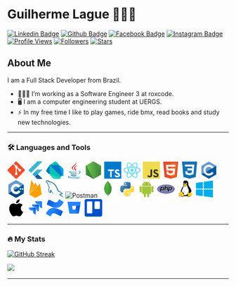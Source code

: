 # Guilherme Lague 👨🏻‍💻 #

[![Linkedin Badge](https://img.shields.io/badge/-guilhermelague-blue?style=flat&logo=Linkedin&logoColor=white)](https://www.linkedin.com/in/guilhermelague)
[![Github Badge](https://img.shields.io/badge/-guilhermelague-gray?style=flat&logo=Github&logoColor=white)](https://github.com/guilhermelague)
[![Facebook Badge](https://img.shields.io/badge/-guilhermelague-blue?style=flat&logo=Facebook&logoColor=white)](https://www.facebook.com/guilhermelaguebmx)
[![Instagram Badge](https://img.shields.io/badge/-guilhermelague-purple?style=flat&logo=Instagram&logoColor=white)](https://www.instagram.com/guilhermelague)
[![Profile Views](https://komarev.com/ghpvc/?username=guilhermelague&color=red)](https://komarev.com/ghpvc/?username=guilhermelague&color=red)
[![Followers](https://img.shields.io/github/followers/guilhermelague)](https://img.shields.io/github/followers/guilhermelague)
[![Stars](https://img.shields.io/github/stars/guilhermelague?label=Profile%20Stars&logo=Profile%20stars&logoColor=b)](https://img.shields.io/github/stars/guilhermelague?label=Profile%20Stars&logo=Profile%20stars&logoColor=b)

## About Me ##

I am a Full Stack Developer from Brazil.

- 👨🏻‍💻 I’m working as a Software Engineer 3 at roxcode.
- 🖥️ I am a computer engineering student at UERGS.
- ⚡ In my free time I like to play games, ride bmx, read books and study new technologies.

---

### 🛠 Languages and Tools ###

<p>
    <img src="https://github.com/devicons/devicon/blob/master/icons/git/git-original.svg" title="Git" **alt="Git" width="40" height="40"/>
    <img src="https://github.com/devicons/devicon/blob/master/icons/flutter/flutter-original.svg" title="Flutter" alt="Flutter" width="40" height="40"/>
    <img src="https://github.com/devicons/devicon/blob/master/icons/dart/dart-original.svg" title="Dart" alt="Dart" width="40" height="40"/>
    <img src="https://github.com/devicons/devicon/blob/master/icons/java/java-original.svg" title="Java" alt="Java" width="40" height="40"/>
    <img src="https://github.com/devicons/devicon/blob/master/icons/nodejs/nodejs-original.svg" title="NodeJS" alt="NodeJS" width="40" height="40"/>
    <img src="https://github.com/devicons/devicon/blob/master/icons/typescript/typescript-original.svg" title="TypeScript" alt="JavaScript" width="40" height="40"/>
    <img src="https://github.com/devicons/devicon/blob/master/icons/react/react-original.svg" title="React" alt="React" width="40" height="40"/>
    <img src="https://github.com/devicons/devicon/blob/master/icons/javascript/javascript-original.svg" title="JavaScript" alt="JavaScript" width="40" height="40"/>
    <img src="https://github.com/devicons/devicon/blob/master/icons/html5/html5-original.svg" title="HTML5" alt="HTML" width="40" height="40"/>
    <img src="https://github.com/devicons/devicon/blob/master/icons/css3/css3-plain.svg"  title="CSS3" alt="CSS" width="40" height="40"/>
    <img src="https://github.com/devicons/devicon/blob/master/icons/c/c-original.svg" title="C" alt="C" width="40" height="40"/>
    <img src="https://github.com/devicons/devicon/blob/master/icons/cplusplus/cplusplus-original.svg" title="C" alt="C++" width="40" height="40"/>
    <img src="https://github.com/devicons/devicon/blob/master/icons/firebase/firebase-plain.svg" title="Firebase" alt="Firebase" width="40" height="40"/>
    <img src="https://github.com/devicons/devicon/blob/master/icons/mysql/mysql-original.svg" title="MySQL"  alt="MySQL" width="40" height="40"/>
    <img src="https://www.vectorlogo.zone/logos/getpostman/getpostman-icon.svg" title="Postman"  alt="Postman" width="40" height="40"/>
    <img src="https://github.com/devicons/devicon/blob/master/icons/mongodb/mongodb-original.svg" title="Mogodb" alt="Mogodb" width="40" height="40"/>
    <img src="https://github.com/devicons/devicon/blob/master/icons/python/python-original.svg" title="Python" alt="Python" width="40" height="40"/>
    <img src="https://github.com/devicons/devicon/blob/master/icons/android/android-original.svg" title="Android" alt="Android" width="40" height="40"/>
    <img src="https://github.com/devicons/devicon/blob/master/icons/php/php-original.svg" title="PHP" alt="PHP" width="40" height="40"/>
    <img src="https://github.com/devicons/devicon/blob/master/icons/linux/linux-original.svg" title="Linux" alt="Linux" width="40" height="40"/>
    <img src="https://github.com/devicons/devicon/blob/master/icons/windows8/windows8-original.svg" title="Windows" alt="Windows" width="40" height="40"/>
    <img src="https://github.com/devicons/devicon/blob/master/icons/apple/apple-original.svg" title="Apple" alt="Apple" width="40" height="40"/>
    <img src="https://github.com/devicons/devicon/blob/master/icons/jira/jira-original.svg" title="Jira" alt="Jira" width="40" height="40"/>
    <img src="https://github.com/devicons/devicon/blob/master/icons/confluence/confluence-original.svg" title="Confluence" alt="Confluence" width="40" height="40"/>
    <img src="https://github.com/devicons/devicon/blob/master/icons/bitbucket/bitbucket-original.svg" title="Bitbucket" alt="Bitbucket" width="40" height="40"/>
    <img src="https://github.com/devicons/devicon/blob/master/icons/trello/trello-plain.svg" title="Trello" alt="Trello" width="40" height="40"/>
</p>

---

### 🔥 My Stats ###

[![GitHub Streak](http://github-readme-streak-stats.herokuapp.com?user=guilhermelague&theme=dark&background=000000)](https://git.io/streak-stats)

<img height="180em" src="https://github-readme-stats.vercel.app/api/top-langs/?username=guilhermelague&layout=compact&langs_count=7&theme=dark"/>


---

<!--
**guilhermelague/guilhermelague** is a ✨ _special_ ✨ repository because its `README.md` (this file) appears on your GitHub profile.

Here are some ideas to get you started:

- 🔭 I’m currently working on ...
- 🌱 I’m currently learning ...
- 👯 I’m looking to collaborate on ...
- 🤔 I’m looking for help with ...
- 💬 Ask me about ...
- 📫 How to reach me: ...
- 😄 Pronouns: ...
- ⚡ Fun fact: ...
-->
